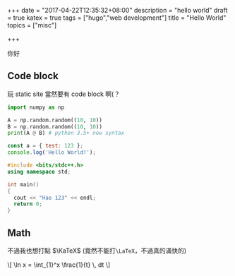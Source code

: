 +++
date = "2017-04-22T12:35:32+08:00"
description = "hello world"
draft = true
katex = true
tags = ["hugo","web development"]
title = "Hello World"
topics = ["misc"]

+++

你好

<!--more-->

## Code block
玩 static site 當然要有 code block 啊(？

```python
import numpy as np

A = np.random.random((10, 10))
B = np.random.random((10, 10))
print(A @ B) # python 3.5+ new syntax
```

```javascript
const a = { test: 123 };
console.log('Hello World!');
```

```cpp
#include <bits/stdc++.h>
using namespace std;

int main()
{
  cout << "Hao 123" << endl;
  return 0;
}
```

## Math
不過我也想打點 <span>$\KaTeX$</span> (竟然不能打`\LaTeX`，不過真的滿快的)

<div>
\[
  \ln x = \int_{1}^x \frac{1}{t} \, dt
\]
</div>
